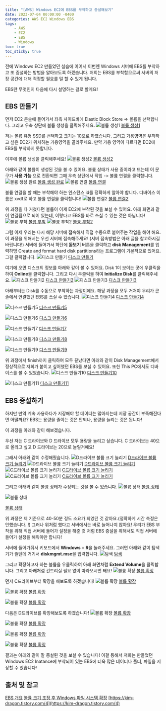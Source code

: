 ```yaml
---
title: "[AWS] Windows EC2에 EBS를 부착하고 증설해보기"
date: 2023-07-04 00:00:00 -0400
categories: AWS EC2 Windows EBS
tags:
    - AWS
    - EC2
    - EBS
    - Windows
toc: true
toc_sticky: true
---
```

전에 Windows EC2 만들었던 실습에 이어서 이번엔 Windows 서버에 EBS를 부착하고 또 증설하는 방법을 알아보도록 하겠습니다.
저희는 EBS를 부착함으로써 서버의 저장 공간에 대해 걱정할 필요를 덜 할 수 있게 됩니다.

EBS란 무엇인지 다음에 다시 설명하는 걸로 할게요!

## EBS 만들기
먼저 EC2 콘솔에 들어가서 좌측 사이드바에 Elastic Block Store => 볼륨을 선택합니다.
그리고 우측 상단에 볼륨 생성을 클릭해주세요.
![볼륨 생성1](/assets/2023-07-20-Windows_Instance_EBS/2023-07-20-09-52-10.png)
[볼륨 생성1](/assets/2023-07-20-Windows_Instance_EBS/2023-07-20-09-52-10.png)


저는 볼륨 유형 SSD를 선택하고 크기는 10으로 하였습니다. 그리고 가용영역은 부착하고 싶은 EC2가 위치하는 가용영역을 골라주세요.
만약 가용 영역이 다르다면 EC2에 EBS를 부착하지 못합니다.

이후에 볼륨 생성을 클릭해주세요!
![볼륨 생성2](/assets/2023-07-20-Windows_Instance_EBS/2023-07-20-09-52-25.png)
[볼륨 생성2](/assets/2023-07-20-Windows_Instance_EBS/2023-07-20-09-52-25.png)


아래와 같이 볼륨이 생성된 것을 볼 수 있어요. 볼륨 상태가 사용 중이라고 뜨는데 이 문구가 **사용 가능** 으로 전환되면 그때 우측 상단에서 작업 -> 볼륨 연결을 클릭합니다.
![볼륨 생성 완료](/assets/2023-07-20-Windows_Instance_EBS/2023-07-20-09-53-21.png)
[볼륨 생성 완료](/assets/2023-07-20-Windows_Instance_EBS/2023-07-20-09-53-21.png)
![볼륨 연결](/assets/2023-07-20-Windows_Instance_EBS/2023-07-20-09-54-01.png)
[볼륨 연결](/assets/2023-07-20-Windows_Instance_EBS/2023-07-20-09-54-01.png)


볼륨 연결을 할 때는 부착해야 하는 인스턴스 id를 정확하게 알아야 합니다.
디바이스 이름은 xvdf로 하고 볼륨 연결을 클릭합니다!
![볼륨 연결2](/assets/2023-07-20-Windows_Instance_EBS/2023-07-20-09-54-55.png)
[볼륨 연결2](/assets/2023-07-20-Windows_Instance_EBS/2023-07-20-09-54-55.png)



위 과정을 다 거쳤다면 볼륨이 이제 EC2에 부착된 것을 보실 수 있어요.
아래 화면과 같이 연결됨으로 되어 있는데, 이렇다고 EBS를 바로 쓰실 수 있는 것은 아닙니다!
![볼륨 부착](/assets/2023-07-20-Windows_Instance_EBS/2023-07-20-09-55-54.png)
[볼륨 부착](/assets/2023-07-20-Windows_Instance_EBS/2023-07-20-09-55-54.png)
![볼륨 부착2](/assets/2023-07-20-Windows_Instance_EBS/2023-07-20-09-56-22.png)
[볼륨 부착2](/assets/2023-07-20-Windows_Instance_EBS/2023-07-20-09-56-22.png)



그럼 이제 우리는 다시 해당 서버에 접속해서 직접 수동으로 붙여주는 작업을 해야 해요.
이 과정을 위해서는 우선 서버에 접속해주세요! (서버 접속방법은 아래 글을 참고하시길 바랍니다!)
서버에 들어가서 하단에 **돋보기** 버튼을 클릭하고 **disk Management**를 입력하명 Create and format hard disk partitions라는 프로그램이 기본적으로 있어요.
그걸 클릭합니다.
![디스크 만들기](/assets/2023-07-20-Windows_Instance_EBS/2023-07-20-09-57-20.png)
[디스크 만들기](/assets/2023-07-20-Windows_Instance_EBS/2023-07-20-09-57-20.png)


여기에 오면 디스크의 정보를 아래와 같이 볼 수 있어요.
Disk 1이 보이는 곳에 우클릭을 하여 **Online**을 클릭합니다.
그리고 다시 우클릭을 하여 **Initialize Disk**를 클릭해주세요.
![디스크 만들기2](/assets/2023-07-20-Windows_Instance_EBS/2023-07-20-09-58-55.png)
[디스크 만들기2](/assets/2023-07-20-Windows_Instance_EBS/2023-07-20-09-58-55.png)
![디스크 만들기3](/assets/2023-07-20-Windows_Instance_EBS/2023-07-20-09-59-46.png)
[디스크 만들기3](/assets/2023-07-20-Windows_Instance_EBS/2023-07-20-09-59-46.png)



아래부터는 Disk를 수동으로 부착하는 과정이에요.
해당 과정을 모두 거쳐야 우리가 콘솔에서 연결했던 EBS를 쓰실 수 있습니다.
![디스크 만들기4](/assets/2023-07-20-Windows_Instance_EBS/2023-07-20-10-03-19.png)
[디스크 만들기4](/assets/2023-07-20-Windows_Instance_EBS/2023-07-20-10-03-19.png)

![디스크 만들기5](/assets/2023-07-20-Windows_Instance_EBS/2023-07-20-10-04-14.png)
[디스크 만들기5](/assets/2023-07-20-Windows_Instance_EBS/2023-07-20-10-04-14.png)

![디스크 만들기6](/assets/2023-07-20-Windows_Instance_EBS/2023-07-20-10-04-30.png)
[디스크 만들기6](/assets/2023-07-20-Windows_Instance_EBS/2023-07-20-10-04-30.png)

![디스크 만들기7](/assets/2023-07-20-Windows_Instance_EBS/2023-07-20-10-04-48.png)
[디스크 만들기7](/assets/2023-07-20-Windows_Instance_EBS/2023-07-20-10-04-48.png)

![디스크 만들기8](/assets/2023-07-20-Windows_Instance_EBS/2023-07-20-10-05-03.png)
[디스크 만들기8](/assets/2023-07-20-Windows_Instance_EBS/2023-07-20-10-05-03.png)

![디스크 만들기9](/assets/2023-07-20-Windows_Instance_EBS/2023-07-20-10-05-39.png)
[디스크 만들기9](/assets/2023-07-20-Windows_Instance_EBS/2023-07-20-10-05-39.png)



위 과정에서 finish까지 클릭하여 모두 끝났다면 아래와 같이
Disk Management에서 정상적으로 저희가 붙이고 싶어했던 EBS를 보실 수 있어요.
또한 This PC에서도 디바이스를 볼 수 있었습니다.
![디스크 만들기10](/assets/2023-07-20-Windows_Instance_EBS/2023-07-20-10-06-03.png)
[디스크 만들기10](/assets/2023-07-20-Windows_Instance_EBS/2023-07-20-10-06-03.png)

![디스크 만들기11](/assets/2023-07-20-Windows_Instance_EBS/2023-07-20-10-06-33.png)
[디스크 만들기11](/assets/2023-07-20-Windows_Instance_EBS/2023-07-20-10-06-33.png)



## EBS 증설하기

하지만 만약 계속 사용하다가 저장해야 할 데이터는 많아지는데 저장 공간이 부족해진다면 어떨까요?
EBS는 용량을 줄이는 것은 안되나, 용량을 늘리는 것은 됩니다!

이 과정을 아래와 같이 해보겠습니다.

우선 저는 C 드라이브와 D 드라이브 모두 용량을 늘리고 싶습니다.
C 드라이브는 40으로 올리고 싶고 D 드라이브는 20으로 늘릴거예요!

그래서 아래와 같이 수정해줬습니다.
![D드라이브 볼륨 크기 늘리기](/assets/2023-07-20-Windows_Instance_EBS/2023-07-20-10-11-30.png)
[D드라이브 볼륨 크기 늘리기](/assets/2023-07-20-Windows_Instance_EBS/2023-07-20-10-11-30.png)
![D드라이브 볼륨 크기 늘리기](/assets/2023-07-20-Windows_Instance_EBS/2023-07-20-10-11-44.png)
[D드라이브 볼륨 크기 늘리기](/assets/2023-07-20-Windows_Instance_EBS/2023-07-20-10-11-44.png)
![C드라이브 볼륨 크기 늘리기](/assets/2023-07-20-Windows_Instance_EBS/2023-07-20-10-12-07.png)
[C드라이브 볼륨 크기 늘리기](/assets/2023-07-20-Windows_Instance_EBS/2023-07-20-10-12-07.png)
![C드라이브 볼륨 크기 늘리기](/assets/2023-07-20-Windows_Instance_EBS/2023-07-20-10-12-22.png)
[C드라이브 볼륨 크기 늘리기](/assets/2023-07-20-Windows_Instance_EBS/2023-07-20-10-12-22.png)

그리고 아래와 같이 볼륨 상태가 수정되는 것을 볼 수 있습니다.
![볼륨 상태](/assets/2023-07-20-Windows_Instance_EBS/2023-07-20-10-12-58.png)
[볼륨 상태](/assets/2023-07-20-Windows_Instance_EBS/2023-07-20-10-12-58.png)

![볼륨 상태](/assets/2023-07-20-Windows_Instance_EBS/2023-07-20-10-13-19.png)

[볼륨 상태](/assets/2023-07-20-Windows_Instance_EBS/2023-07-20-10-13-19.png)




위 과정은 제 기준으로 40-50분 정도 소요가 되었던 것 같아요.(정확하게 시간 측정은 안했습니다..!)
그러나 위처럼 했다고 서버에서는 바로 늘어나지 않아요!
우리가 EBS 부착을 위해 직접 서버에 들어가 설정을 해준 것 처럼
EBS 증설을 위해서도 직접 서버에 들어가 설정을 해줘야만 합니다!

서버에 들어가줘서 키보드에서 **Windows + R**을 눌러주세요.
그러면 아래와 같이 탐색기가 뜰텐데 거기서 **diskmgmt.msc**을 입력합니다.
![탐색](/assets/2023-07-20-Windows_Instance_EBS/2023-07-21-01.png)
[탐색](/assets/2023-07-20-Windows_Instance_EBS/2023-07-21-01.png)


그리고 확장하고자 하는 볼륨을 우클릭하여 아래 화면처럼 **Extend Volume**을 클릭합니다. 그리고 아래처럼 건드리실 필요 없이 따라오시면 돼요!
![볼륨 확장](/assets/2023-07-20-Windows_Instance_EBS/2023-07-21-02.png)
[볼륨 확장](/assets/2023-07-20-Windows_Instance_EBS/2023-07-21-02.png)


먼저 C드라이브부터 확장을 해보도록 하겠습니다!
![볼륨 확장](/assets/2023-07-20-Windows_Instance_EBS/2023-07-21-03.png)
[볼륨 확장](/assets/2023-07-20-Windows_Instance_EBS/2023-07-21-03.png)

![볼륨 확장](/assets/2023-07-20-Windows_Instance_EBS/2023-07-21-04.png)
[볼륨 확장](/assets/2023-07-20-Windows_Instance_EBS/2023-07-21-04.png)

![볼륨 확장](/assets/2023-07-20-Windows_Instance_EBS/2023-07-21-05.png)
[볼륨 확장](/assets/2023-07-20-Windows_Instance_EBS/2023-07-21-05.png)

다음은 D드라이브를 확장해보도록 하겠습니다!
![볼륨 확장](/assets/2023-07-20-Windows_Instance_EBS/2023-07-21-06.png)
[볼륨 확장](/assets/2023-07-20-Windows_Instance_EBS/2023-07-21-06.png)

![볼륨 확장](/assets/2023-07-20-Windows_Instance_EBS/2023-07-21-07.png)
[볼륨 확장](/assets/2023-07-20-Windows_Instance_EBS/2023-07-21-07.png)

![볼륨 확장](/assets/2023-07-20-Windows_Instance_EBS/2023-07-21-08.png)
[볼륨 확장](/assets/2023-07-20-Windows_Instance_EBS/2023-07-21-08.png)

![볼륨 확장](/assets/2023-07-20-Windows_Instance_EBS/2023-07-21-09.png)
[볼륨 확장](/assets/2023-07-20-Windows_Instance_EBS/2023-07-21-09.png)


결과는 아래와 같이 잘 증설된 것을 보실 수 있습니다!
이걸 통해서 저희는 만들었던 Windows EC2 Inatance에 부착되어 있는 EBS에 더욱 많은 데이터나 폴더, 파일을 저장할 수 있습니다!

## 출처 및 참고

[EBS 개요](https://aws.amazon.com/ko/ebs/)
[볼륨 크기 조정 후 Windows 파일 시스템 확장](https://docs.aws.amazon.com/ko_kr/AWSEC2/latest/WindowsGuide/recognize-expanded-volume-windows.html)
[https://kim-dragon.tistory.com/4](https://kim-dragon.tistory.com/4)
